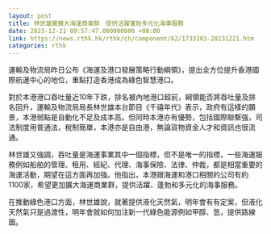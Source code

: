 ```yaml
---
layout: post
title: 林世雄冀擴大海運商業群　提供活躍蓬勃多元化海事服務
date: 2023-12-21 09:57:47.000000000 +08:00
link: https://news.rthk.hk/rthk/ch/component/k2/1733203-20231221.htm
categories: rthk
---
```


運輸及物流局昨日公布《海運及港口發展策略行動綱領》，提出全方位提升香港國際航運中心的地位，重點打造香港成為綠色智慧港口。

對於本港港口吞吐量近10年下跌，排名被內地港口超前，綱領能否將吞吐量及排名回升，運輸及物流局局長林世雄本台節目《千禧年代》表示，政府有這樣的願景，本港弱點是自動化不足及成本高。但同時本港亦有優勢，包括國際聯繫強，司法制度用普通法，稅制簡單，本港亦是自由港，無論貨物資金人才和資訊也很流通。

林世雄又強調，吞吐量是海運事業其中一個指標，但不是唯一的指標，一些海運服務例如船舶的管理、租用、經紀、代理、海事保險、法律、仲裁，都是相當重要的海運活動，期望在這方面再加強。他指出，本港跟海運和港口相關的公司有約1100家，希望更加擴大海運商業群，提供活躍、蓬勃和多元化的海事服務。

在推動綠色港口方面，林世雄說，就著提供液化天然氣，明年會有有定案，但液化天然氣只是過渡性，明年會就如何加注新一代綠色能源例如甲醇、氫，提供路線圖。
